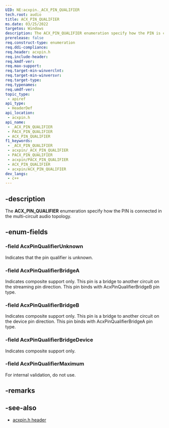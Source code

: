 ```yaml
---
UID: NE:acxpin._ACX_PIN_QUALIFIER
tech.root: audio
title: ACX_PIN_QUALIFIER
ms.date: 03/25/2022
targetos: Windows
description: The ACX_PIN_QUALIFIER enumeration specify how the PIN is connected in the multi-circuit audio topology.
prerelease: false
req.construct-type: enumeration
req.ddi-compliance: 
req.header: acxpin.h
req.include-header: 
req.kmdf-ver: 
req.max-support: 
req.target-min-winverclnt: 
req.target-min-winversvr: 
req.target-type: 
req.typenames: 
req.umdf-ver: 
topic_type:
 - apiref
api_type:
 - HeaderDef
api_location:
 - acxpin.h
api_name:
 - _ACX_PIN_QUALIFIER
 - PACX_PIN_QUALIFIER
 - ACX_PIN_QUALIFIER
f1_keywords:
 - _ACX_PIN_QUALIFIER
 - acxpin/_ACX_PIN_QUALIFIER
 - PACX_PIN_QUALIFIER
 - acxpin/PACX_PIN_QUALIFIER
 - ACX_PIN_QUALIFIER
 - acxpin/ACX_PIN_QUALIFIER
dev_langs:
 - c++
---
```


## -description

The **ACX_PIN_QUALIFIER** enumeration specify how the PIN is connected in the multi-circuit audio topology.

## -enum-fields

### -field AcxPinQualifierUnknown

Indicates that the pin qualifier is unknown.

### -field AcxPinQualifierBridgeA

Indicates composite support only. This pin is a bridge to another circuit on the streaming pin direction. This pin binds with AcxPinQualifierBridgeB pin type.

### -field AcxPinQualifierBridgeB

Indicates composite support only. This pin is a bridge to another circuit on the device pin direction. This pin binds with AcxPinQualifierBridgeA pin type.

### -field AcxPinQualifierBridgeDevice

Indicates composite support only.

### -field AcxPinQualifierMaximum

For internal validation, do not use.

## -remarks

## -see-also

- [acxpin.h header](index.md)


